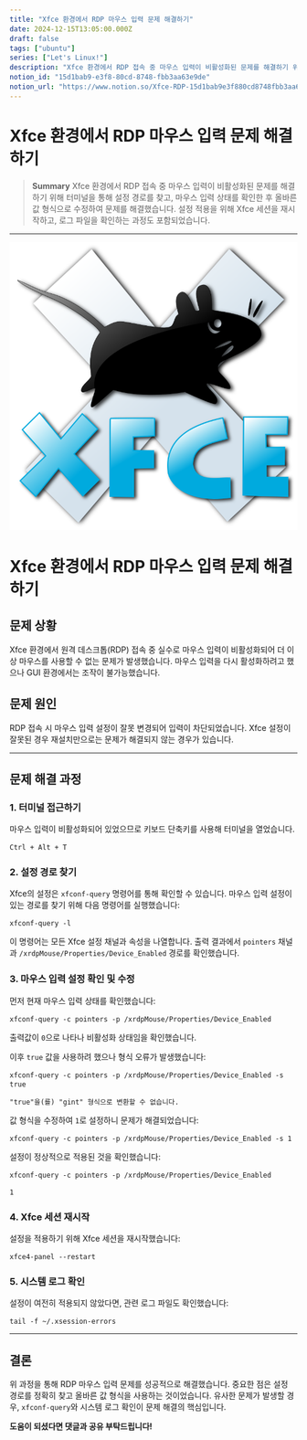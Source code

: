 ```yaml
---
title: "Xfce 환경에서 RDP 마우스 입력 문제 해결하기"
date: 2024-12-15T13:05:00.000Z
draft: false
tags: ["ubuntu"]
series: ["Let's Linux!"]
description: "Xfce 환경에서 RDP 접속 중 마우스 입력이 비활성화된 문제를 해결하기 위해 터미널을 통해 설정 경로를 찾고, 마우스 입력 상태를 확인한 후 올바른 값 형식으로 수정하여 문제를 해결했습니다. 설정 적용을 위해 Xfce 세션을 재시작하고, 로그 파일을 확인하는 과정도 포함되었습니다."
notion_id: "15d1bab9-e3f8-80cd-8748-fbb3aa63e9de"
notion_url: "https://www.notion.so/Xfce-RDP-15d1bab9e3f880cd8748fbb3aa63e9de"
---
```


# Xfce 환경에서 RDP 마우스 입력 문제 해결하기

> **Summary**
> Xfce 환경에서 RDP 접속 중 마우스 입력이 비활성화된 문제를 해결하기 위해 터미널을 통해 설정 경로를 찾고, 마우스 입력 상태를 확인한 후 올바른 값 형식으로 수정하여 문제를 해결했습니다. 설정 적용을 위해 Xfce 세션을 재시작하고, 로그 파일을 확인하는 과정도 포함되었습니다.

---


![Image](image_f3c166be6af6.png)

# Xfce 환경에서 RDP 마우스 입력 문제 해결하기

## 문제 상황

Xfce 환경에서 원격 데스크톱(RDP) 접속 중 실수로 마우스 입력이 비활성화되어 더 이상 마우스를 사용할 수 없는 문제가 발생했습니다. 마우스 입력을 다시 활성화하려고 했으나 GUI 환경에서는 조작이 불가능했습니다.

## 문제 원인

RDP 접속 시 마우스 입력 설정이 잘못 변경되어 입력이 차단되었습니다. Xfce 설정이 잘못된 경우 재설치만으로는 문제가 해결되지 않는 경우가 있습니다.

---

## 문제 해결 과정

### 1. 터미널 접근하기

마우스 입력이 비활성화되어 있었으므로 키보드 단축키를 사용해 터미널을 열었습니다.

```shell
Ctrl + Alt + T

```

### 2. 설정 경로 찾기

Xfce의 설정은 `xfconf-query` 명령어를 통해 확인할 수 있습니다. 마우스 입력 설정이 있는 경로를 찾기 위해 다음 명령어를 실행했습니다:

```shell
xfconf-query -l

```

이 명령어는 모든 Xfce 설정 채널과 속성을 나열합니다. 출력 결과에서 `pointers` 채널과 `/xrdpMouse/Properties/Device_Enabled` 경로를 확인했습니다.

### 3. 마우스 입력 설정 확인 및 수정

먼저 현재 마우스 입력 상태를 확인했습니다:

```shell
xfconf-query -c pointers -p /xrdpMouse/Properties/Device_Enabled

```

출력값이 `0`으로 나타나 비활성화 상태임을 확인했습니다.

이후 `true` 값을 사용하려 했으나 형식 오류가 발생했습니다:

```shell
xfconf-query -c pointers -p /xrdpMouse/Properties/Device_Enabled -s true

```

```plain text
"true"을(를) "gint" 형식으로 변환할 수 없습니다.

```

값 형식을 수정하여 `1`로 설정하니 문제가 해결되었습니다:

```shell
xfconf-query -c pointers -p /xrdpMouse/Properties/Device_Enabled -s 1

```

설정이 정상적으로 적용된 것을 확인했습니다:

```shell
xfconf-query -c pointers -p /xrdpMouse/Properties/Device_Enabled

```

```plain text
1

```

### 4. Xfce 세션 재시작

설정을 적용하기 위해 Xfce 세션을 재시작했습니다:

```shell
xfce4-panel --restart

```

### 5. 시스템 로그 확인

설정이 여전히 적용되지 않았다면, 관련 로그 파일도 확인했습니다:

```shell
tail -f ~/.xsession-errors

```

---

## 결론

위 과정을 통해 RDP 마우스 입력 문제를 성공적으로 해결했습니다. 중요한 점은 설정 경로를 정확히 찾고 올바른 값 형식을 사용하는 것이었습니다. 유사한 문제가 발생할 경우, `xfconf-query`와 시스템 로그 확인이 문제 해결의 핵심입니다.

**도움이 되셨다면 댓글과 공유 부탁드립니다!**


